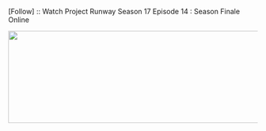 ﻿[Follow] :: Watch Project Runway Season 17 Episode 14 : Season Finale Online

<p><a href="https://t.co/qXF6rlaDUr"><img src="http://currencymarket24.com/wp-content/uploads/2019/05/watch-now-live-stream.png" alt="" width="588" height="187" /></a></p>